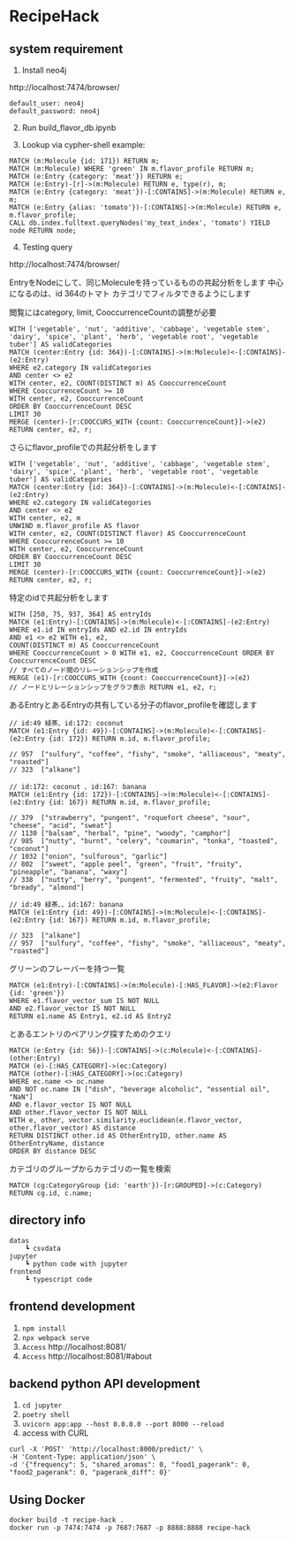 # RecipeHack


## system requirement
1. Install neo4j

http://localhost:7474/browser/

```
default_user: neo4j
default_password: neo4j
```

2. Run build_flavor_db.ipynb

3. Lookup via cypher-shell
example:  
```
MATCH (m:Molecule {id: 171}) RETURN m;
MATCH (m:Molecule) WHERE 'green' IN m.flavor_profile RETURN m;
MATCH (e:Entry {category: 'meat'}) RETURN e;
MATCH (e:Entry)-[r]->(m:Molecule) RETURN e, type(r), m;
MATCH (e:Entry {category: 'meat'})-[:CONTAINS]->(m:Molecule) RETURN e, m;
MATCH (e:Entry {alias: 'tomato'})-[:CONTAINS]->(m:Molecule) RETURN e, m.flavor_profile;
CALL db.index.fulltext.queryNodes('my_text_index', 'tomato') YIELD node RETURN node;
```

4. Testing query

http://localhost:7474/browser/


EntryをNodeにして、同じMoleculeを持っているものの共起分析をします
中心になるのは、id 364のトマト
カテゴリでフィルタできるようにします

閲覧にはcategory, limit, CooccurrenceCountの調整が必要

```
WITH ['vegetable', 'nut', 'additive', 'cabbage', 'vegetable stem', 'dairy', 'spice', 'plant', 'herb', 'vegetable root', 'vegetable tuber'] AS validCategories
MATCH (center:Entry {id: 364})-[:CONTAINS]->(m:Molecule)<-[:CONTAINS]-(e2:Entry)
WHERE e2.category IN validCategories
AND center <> e2
WITH center, e2, COUNT(DISTINCT m) AS CooccurrenceCount
WHERE CooccurrenceCount >= 10
WITH center, e2, CooccurrenceCount
ORDER BY CooccurrenceCount DESC
LIMIT 30
MERGE (center)-[r:COOCCURS_WITH {count: CooccurrenceCount}]->(e2)
RETURN center, e2, r;
```

さらにflavor_profileでの共起分析をします
```
WITH ['vegetable', 'nut', 'additive', 'cabbage', 'vegetable stem', 'dairy', 'spice', 'plant', 'herb', 'vegetable root', 'vegetable tuber'] AS validCategories
MATCH (center:Entry {id: 364})-[:CONTAINS]->(m:Molecule)<-[:CONTAINS]-(e2:Entry)
WHERE e2.category IN validCategories
AND center <> e2
WITH center, e2, m
UNWIND m.flavor_profile AS flavor
WITH center, e2, COUNT(DISTINCT flavor) AS CooccurrenceCount
WHERE CooccurrenceCount >= 10
WITH center, e2, CooccurrenceCount
ORDER BY CooccurrenceCount DESC
LIMIT 30
MERGE (center)-[r:COOCCURS_WITH {count: CooccurrenceCount}]->(e2)
RETURN center, e2, r;

```

特定のidで共起分析をします

```
WITH [250, 75, 937, 364] AS entryIds 
MATCH (e1:Entry)-[:CONTAINS]->(m:Molecule)<-[:CONTAINS]-(e2:Entry)
WHERE e1.id IN entryIds AND e2.id IN entryIds 
AND e1 <> e2 WITH e1, e2, 
COUNT(DISTINCT m) AS CooccurrenceCount 
WHERE CooccurrenceCount > 0 WITH e1, e2, CooccurrenceCount ORDER BY CooccurrenceCount DESC
// すべてのノード間のリレーションシップを作成 
MERGE (e1)-[r:COOCCURS_WITH {count: CooccurrenceCount}]->(e2)  
// ノードとリレーションシップをグラフ表示 RETURN e1, e2, r;
```

あるEntryとあるEntryの共有している分子のflavor_profileを確認します
```
// id:49 緑茶、id:172: coconut 
MATCH (e1:Entry {id: 49})-[:CONTAINS]->(m:Molecule)<-[:CONTAINS]-(e2:Entry {id: 172}) RETURN m.id, m.flavor_profile;

// 957	["sulfury", "coffee", "fishy", "smoke", "alliaceous", "meaty", "roasted"]
// 323	["alkane"]
```

```
// id:172: coconut 、id:167: banana 
MATCH (e1:Entry {id: 172})-[:CONTAINS]->(m:Molecule)<-[:CONTAINS]-(e2:Entry {id: 167}) RETURN m.id, m.flavor_profile;

// 379	["strawberry", "pungent", "roquefort cheese", "sour", "cheese", "acid", "sweat"]
// 1130	["balsam", "herbal", "pine", "woody", "camphor"]
// 985	["nutty", "burnt", "celery", "coumarin", "tonka", "toasted", "coconut"]
// 1032	["onion", "sulfurous", "garlic"]
// 802	["sweet", "apple peel", "green", "fruit", "fruity", "pineapple", "banana", "waxy"]
// 338	["nutty", "berry", "pungent", "fermented", "fruity", "malt", "bready", "almond"]
```

```
// id:49 緑茶、、id:167: banana 
MATCH (e1:Entry {id: 49})-[:CONTAINS]->(m:Molecule)<-[:CONTAINS]-(e2:Entry {id: 167}) RETURN m.id, m.flavor_profile;

// 323	["alkane"]
// 957	["sulfury", "coffee", "fishy", "smoke", "alliaceous", "meaty", "roasted"]
```

グリーンのフレーバーを持つ一覧
```
MATCH (e1:Entry)-[:CONTAINS]->(m:Molecule)-[:HAS_FLAVOR]->(e2:Flavor {id: 'green'})
WHERE e1.flavor_vector_sum IS NOT NULL
AND e2.flavor_vector IS NOT NULL
RETURN e1.name AS Entry1, e2.id AS Entry2
```

とあるエントリのペアリング探すためのクエリ
```
MATCH (e:Entry {id: 56})-[:CONTAINS]->(c:Molecule)<-[:CONTAINS]-(other:Entry)
MATCH (e)-[:HAS_CATEGORY]->(ec:Category)
MATCH (other)-[:HAS_CATEGORY]->(oc:Category)
WHERE ec.name <> oc.name
AND NOT oc.name IN ["dish", "beverage alcoholic", "essential oil", "NaN"]
AND e.flavor_vector IS NOT NULL
AND other.flavor_vector IS NOT NULL
WITH e, other, vector.similarity.euclidean(e.flavor_vector, other.flavor_vector) AS distance
RETURN DISTINCT other.id AS OtherEntryID, other.name AS OtherEntryName, distance
ORDER BY distance DESC
````

カテゴリのグループからカテゴリの一覧を検索
```
MATCH (cg:CategoryGroup {id: 'earth'})-[r:GROUPED]->(c:Category)
RETURN cg.id, c.name;
```

## directory info
```
datas
    ┗ csvdata
jupyter
    ┗ python code with jupyter
frontend
    ┗ typescript code
```

## frontend development
1. `npm install`
2. `npx webpack serve`
3. `Access` http://localhost:8081/
4. `Access` http://localhost:8081/#about

## backend python API development
1. `cd jupyter`
2. `poetry shell`
3. `uvicorn app:app --host 0.0.0.0 --port 8000 --reload`
4. access with CURL
```
curl -X 'POST' 'http://localhost:8000/predict/' \
-H 'Content-Type: application/json' \
-d '{"frequency": 5, "shared_aromas": 0, "food1_pagerank": 0, "food2_pagerank": 0, "pagerank_diff": 0}'
```

##  Using Docker
```
docker build -t recipe-hack .
docker run -p 7474:7474 -p 7687:7687 -p 8888:8888 recipe-hack
```
